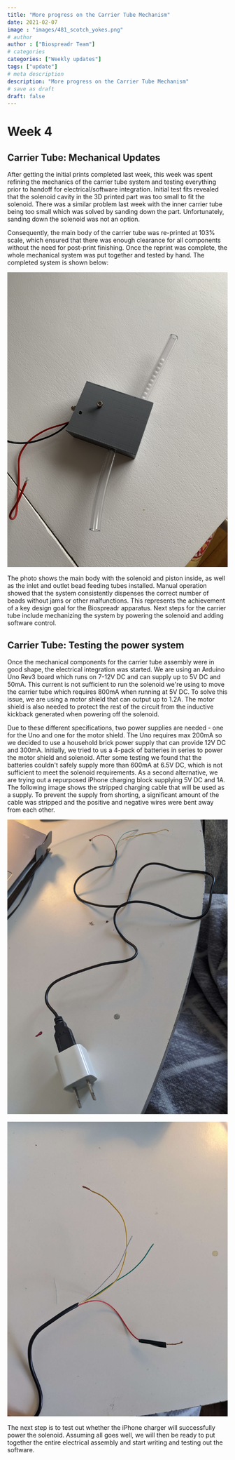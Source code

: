 ```yaml
---
title: "More progress on the Carrier Tube Mechanism"
date: 2021-02-07
image : "images/481_scotch_yokes.png"
# author
author : ["Biospreadr Team"]
# categories
categories: ["Weekly updates"]
tags: ["update"]
# meta description
description: "More progress on the Carrier Tube Mechanism"
# save as draft
draft: false
---
```


# Week 4

## Carrier Tube: Mechanical Updates
After getting the initial prints completed last week, this week was spent refining the mechanics of the carrier tube system and testing everything prior to handoff for electrical/software integration. Initial test fits revealed that the solenoid cavity in the 3D printed part was too small to fit the solenoid. There was a similar problem last week with the inner carrier tube being too small which was solved by sanding down the part. Unfortunately, sanding down the solenoid was not an option.
 
Consequently, the main body of the carrier tube was re-printed at 103% scale, which ensured that there was enough clearance for all components without the need for post-print finishing. Once the reprint was complete, the whole mechanical system was put together and tested by hand. The completed system is shown below:
 
![Carrier Tube Mockup](/images/wk2-carrier-tube-mockup.jpg)
 
The photo shows the main body with the solenoid and piston inside, as well as the inlet and outlet bead feeding tubes installed. Manual operation showed that the system consistently dispenses the correct number of beads without jams or other malfunctions. This represents the achievement of a key design goal for the Biospreadr apparatus.
Next steps for the carrier tube include mechanizing the system by powering the solenoid and adding software control.

## Carrier Tube: Testing the power system

Once the mechanical components for the carrier tube assembly were in good shape, the electrical integration was started. We are using an Arduino Uno Rev3 board which runs on 7-12V DC and can supply up to 5V DC and 50mA. This current is not sufficient to run the solenoid we're using to move the carrier tube which requires 800mA when running at 5V DC. To solve this issue, we are using a motor shield that can output up to 1.2A. The motor shield is also needed to protect the rest of the circuit from the inductive kickback generated when powering off the solenoid.

Due to these different specifications, two power supplies are needed - one for the Uno and one for the motor shield. The Uno requires max 200mA so we decided to use a household brick power supply that can provide 12V DC and 300mA. Initially, we tried to us a 4-pack of batteries in series to power the motor shield and solenoid. After some testing we found that the batteries couldn't safely supply more than 600mA at 6.5V DC, which is not sufficient to meet the solenoid requirements. As a second alternative, we are trying out a repurposed iPhone charging block supplying 5V DC and 1A. The following image shows the stripped charging cable that will be used as a supply. To prevent the supply from shorting, a significant amount of the cable was stripped and the positive and negative wires were bent away from each other. 

![DIY iPhone charger](/images/wk2-diy-supply.jpg)

![DIY iPhone charger (1)](/images/wk2-diy-supply-2.jpg)

The next step is to test out whether the iPhone charger will successfully power the solenoid. Assuming all goes well, we will then be ready to put together the entire electrical assembly and start writing and testing out the software.
